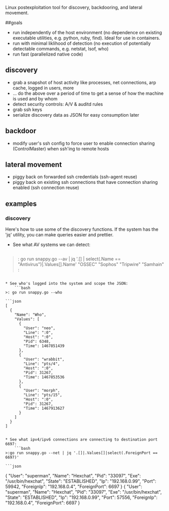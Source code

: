 Linux postexploitation tool for discovery, backdooring, and lateral movement.

##goals
* run independently of the host environment (no dependence on existing executable utilities, e.g. python, ruby, find). Ideal for use in containers.
* run with minimal liklihood of detection (no execution of potentially detectable commands, e.g. netstat, lsof, who)
* run fast (parallelized native code)

## discovery
* grab a snapshot of host activity like processes, net connections, arp cache, logged in users, more
* ... do the above over a period of time to get a sense of how the machine is used and by whom
* detect security controls: A/V & auditd rules
* grab ssh keys
* serialize discovery data as JSON for easy consumption later

## backdoor
* modify user's ssh config to force user to enable connection sharing (ControlMaster) when ssh'ing to remote hosts

## lateral movement
* piggy back on forwarded ssh credentials (ssh-agent reuse)
* piggy back on existing ssh connections that have connection sharing enabled (ssh connection reuse)


## examples
### discovery
Here's how to use some of the discovery functions. If the system has the 'jq' utility, you can make queries easier and prettier.

* See what AV systems we can detect:
    ```bash
>: go run snappy.go --av  | jq '.[] | select(.Name == "Antivirus")|.Values[].Name'
"OSSEC"
"Sophos"
"Tripwire"
"Samhain"
>:
```

* See who's logged into the system and scope the JSON:
    ```bash
>: go run snappy.go --who
```
    ```json
    [
      {
        "Name": "Who",
        "Values": [
          {
            "User": "neo",
            "Line": ":0",
            "Host": ":0",
            "Pid": 6348,
            "Time": 1467851439
          },
          {
            "User": "wrabbit",
            "Line": "pts/4",
            "Host": ":0",
            "Pid": 31267,
            "Time": 1467853536
          },
          {
            "User": "morph",
            "Line": "pts/15",
            "Host": ":0",
            "Pid": 31267,
            "Time": 1467913627
          }
        ]
      }
    ]
```

* See what ipv4/ipv6 connections are connecting to destination port 6697:
    ```bash
>:go run snappy.go --net | jq '.[]|.Values[]|select(.ForeignPort == 6697)'
```
    ```json
{
  "User": "superman",
  "Name": "Hexchat",
  "Pid": "33097",
  "Exe": "/usr/bin/hexchat",
  "State": "ESTABLISHED",
  "Ip": "192.168.0.99",
  "Port": 59942,
  "ForeignIp": "192.168.0.4",
  "ForeignPort": 6697
}
{
  "User": "superman",
  "Name": "Hexchat",
  "Pid": "33097",
  "Exe": "/usr/bin/hexchat",
  "State": "ESTABLISHED",
  "Ip": "192.168.0.99",
  "Port": 57556,
  "ForeignIp": "192.168.0.4",
  "ForeignPort": 6697
}
```
